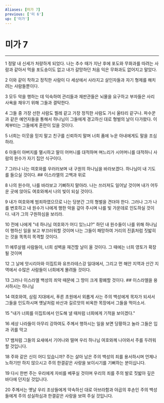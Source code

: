 ```yaml
---
Aliases: [미가 7]
previous: ['미 6']
up: ['미가']
---
```

# 미가 7

***


1 정말 내 신세가 처량하게 되었다. 나는 추수 때가 지난 후에 포도와 무화과를 따려는 사람과 같아서 먹을 포도송이도 없고 내가 갈망하던 처음 익은 무화과도 없어지고 말았다. 

2 이와 같이 착하고 정직한 사람이 다 세상에서 사라지고 살인자들과 자기 형제를 해치려는 사람들뿐이다. 

3 모두 악을 행하는 데 익숙하여 관리들과 재판관들은 뇌물을 요구하고 부자들은 사리 사욕을 채우기 위해 그들과 결탁한다. 

4 그들 중 가장 선한 사람도 찔레 같고 가장 정직한 사람도 가시 울타리 같구나. 파수꾼과 같은 예언자들을 통해서 하나님이 그들에게 경고하신 대로 형벌의 날이 다가왔다. 이제부터는 그들에게 혼란이 있을 것이다. 

5 너희는 이웃을 믿지 말고 친구를 신뢰하지 말며 너희 품에 누운 아내에게도 말을 조심하라. 

6 아들이 아버지를 멸시하고 딸이 어머니를 대적하며 며느리가 시어머니를 대적하니 사람의 원수가 자기 집안 식구이다. 

7 그러나 나는 여호와를 우러러보며 내 구원의 하나님을 바라보겠다. 하나님이 내 기도를 들으실 것이다. ## 이스라엘의 고백과 위로 

8 나의 원수야, 나를 바라보고 기뻐하지 말아라. 나는 쓰러져도 일어날 것이며 내가 어두운 곳에 앉아도 여호와께서 나의 빛이 되실 것이다. 

9 내가 여호와께 범죄하였으므로 나는 당분간 그의 형벌을 견뎌야 한다. 그러나 그가 나를 변호하고 내 원수가 나에게 행한 악을 갚아 주시며 나를 빛 가운데로 인도하실 것이다. 내가 그의 구원하심을 보리라. 

10 전에 나에게 "네 하나님 여호와가 어디 있느냐?" 하던 내 원수들이 나를 위해 하나님이 행하신 일을 보고 부끄러워할 것이며 나는 그들이 패망하여 거리의 진흙처럼 짓밟히는 것을 똑똑히 목격할 것이다. 

11 예루살렘 사람들아, 너희 성벽을 재건할 날이 올 것이다. 그 때에는 너희 영토가 확장될 것이며 

12 그 날에 앗시리아와 이집트와 유프라테스강 일대에서, 그리고 먼 해안 지역과 산간 지역에서 수많은 사람들이 너희에게 몰려들 것이다. 

13 그러나 이스라엘 백성의 죄악 때문에 그 땅이 크게 황폐할 것이다. ## 이스라엘을 용서하시는 하나님 

14 여호와여, 삼림 지대에서, 푸른 초원에서 외롭게 사는 주의 백성에게 목자가 되셔서 그들을 인도하시며 옛날처럼 바산과 길르앗의 비옥한 목장에서 그들을 먹이소서. 

15 "내가 너희를 이집트에서 인도해 낼 때처럼 너희에게 기적을 보이겠다." 

16 세상 나라들이 아무리 강하여도 주께서 행하시는 일을 보면 당황하고 놀라 그들은 입과 귀를 막고 

17 뱀처럼 그들의 요새에서 기어나와 떨며 우리 하나님 여호와께 나아와서 주를 두려워할 것입니다. 

18 주와 같은 신이 어디 있습니까? 주는 살아 남은 주의 백성의 죄를 용서하시며 언제나 노하기만 하지 않으시고 주의 한결같은 사랑을 보이시기를 기뻐하는 분이십니다. 

19 다시 한번 주는 우리에게 자비를 베푸실 것이며 우리의 죄를 주의 발로 짓밟아 깊은 바다에 던지실 것입니다. 

20 주께서는 옛날 우리 조상들에게 약속하신 대로 아브라함과 야곱의 후손인 주의 백성들에게 주의 성실하심과 한결같은 사랑을 보여 주실 것입니다.
